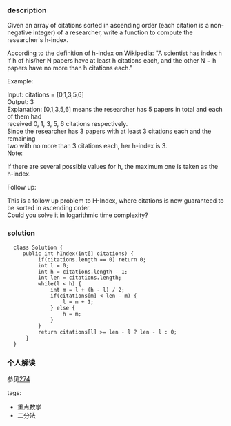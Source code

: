 ### description      
  Given an array of citations sorted in ascending order (each citation is a non-negative integer) of a researcher, write a function to compute the researcher's h-index.    
      
  According to the definition of h-index on Wikipedia: "A scientist has index h if h of his/her N papers have at least h citations each, and the other N − h papers have no more than h citations each."    
      
  Example:    
      
  Input: citations = [0,1,3,5,6]    
  Output: 3     
  Explanation: [0,1,3,5,6] means the researcher has 5 papers in total and each of them had     
               received 0, 1, 3, 5, 6 citations respectively.     
               Since the researcher has 3 papers with at least 3 citations each and the remaining     
               two with no more than 3 citations each, her h-index is 3.    
  Note:    
      
  If there are several possible values for h, the maximum one is taken as the h-index.    
      
  Follow up:    
      
  This is a follow up problem to H-Index, where citations is now guaranteed to be sorted in ascending order.    
  Could you solve it in logarithmic time complexity?    
### solution      
```      
  class Solution {    
     public int hIndex(int[] citations) {    
          if(citations.length == 0) return 0;    
          int l = 0;    
          int h = citations.length - 1;    
          int len = citations.length;    
          while(l < h) {    
              int m = l + (h - l) / 2;    
              if(citations[m] < len - m) {    
                  l = m + 1;    
              } else {    
                  h = m;    
              }    
          }    
          return citations[l] >= len - l ? len - l : 0;    
      }    
  }    
```      
      
### 个人解读      
  参见[274](274_H-Index(Medium).md)    
      
tags:      
  -  重点数学    
  -  二分法